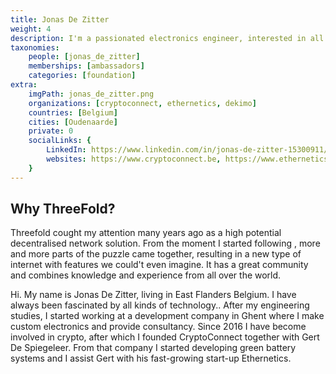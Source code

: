 ```yaml
---
title: Jonas De Zitter
weight: 4
description: I'm a passionated electronics engineer, interested in all kinds of exciting technology like blockchain, green energy, power electronics, and of course Threefold.
taxonomies:
    people: [jonas_de_zitter]
    memberships: [ambassadors]
    categories: [foundation]
extra:
    imgPath: jonas_de_zitter.png
    organizations: [cryptoconnect, ethernetics, dekimo]
    countries: [Belgium]
    cities: [Oudenaarde]
    private: 0
    socialLinks: {
        LinkedIn: https://www.linkedin.com/in/jonas-de-zitter-15300911/,
        websites: https://www.cryptoconnect.be, https://www.ethernetics.io,
    }
---
```


## Why ThreeFold?

Threefold cought my attention many years ago as a high potential decentralised network solution. From the moment I started following , more and more parts of the puzzle came together, resulting in a new type of internet with features we could't even imagine. It has a great community and combines knowledge and experience from all over the world.

Hi. My name is Jonas De Zitter, living in East Flanders Belgium. I have always been fascinated by all kinds of technology.. After my engineering studies, I started working at a development company in Ghent where I make custom electronics and provide consultancy. Since 2016 I have become involved in crypto, after which I founded CryptoConnect together with Gert De Spiegeleer. From that company I started developing green battery systems and I assist Gert with his fast-growing start-up Ethernetics.
